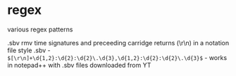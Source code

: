 # regex
various regex patterns

.sbv rmv time signatures and preceeding carridge returns (\r\n) in a notation file style .sbv - ```$[\r\n]+\d{1,2}:\d{2}:\d{2}\.\d{3},\d{1,2}:\d{2}:\d{2}\.\d{3}$``` - works in notepad++ with .sbv files downloaded from YT
